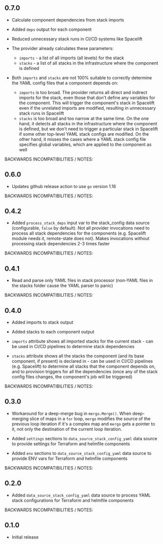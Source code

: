 ## 0.7.0

- Calculate component dependencies from stack imports
- Added `deps` output for each component
- Reduced unnecessary stack runs in CI/CD systems like Spacelift

- The provider already calculates these parameters:
    - `imports` - a list of all imports (all levels) for the stack
    - `stacks` - a list of all stacks in the infrastructure where the component is defined

- Both `imports` and `stacks` are not 100% suitable to correctly determine the YAML config files that a component depends on:
    - `imports` is too broad. The provider returns all direct and indirect imports for the stack, even those that don't define any variables for the
      component. This will trigger the component's stack in Spacelift even if the unrelated imports are modified, resulting in unnecessary stack runs in
      Spacelift
    - `stacks` is too broad and too narrow at the same time. On the one hand, it detects all stacks in the infrastructure where the component is
      defined, but we don't need to trigger a particular stack in Spacelift if some other top-level YAML stack configs are modified. On the other
      hand, it misses the cases where a YAML stack config file specifies global variables, which are applied to the component as well

BACKWARDS INCOMPATIBILITIES / NOTES:

## 0.6.0

- Updates github release action to use `go` version 1.16

BACKWARDS INCOMPATIBILITIES / NOTES:

## 0.4.2

- Added `process_stack_deps` input var to the stack_config data source (configurable, `false` by default). Not all provider invocations need to
  process all stack dependencies for the components (e.g. Spacelift module needs it, remote-state does not). Makes invocations without processing
  stack dependencies 2-3 times faster

BACKWARDS INCOMPATIBILITIES / NOTES:

## 0.4.1

- Read and parse only YAML files in stack processor (non-YAML files in the stacks folder cause the YAML parser to panic)

BACKWARDS INCOMPATIBILITIES / NOTES:

## 0.4.0

- Added imports to stack output

- Added stacks to each component output

- `imports` attribute shows all imported stacks for the current stack - can be used in CI/CD pipelines to determine stack dependencies

- `stacks` attribute shows all the stacks the component (and its base component, if present) is declared in - can be used in CI/CD pipelines (e.g.
  Spacelift) to determine all stacks that the component depends on, and to provision triggers for all the dependencies (once any of the stack config
  files changes, the component's job will be triggered)

BACKWARDS INCOMPATIBILITIES / NOTES:

## 0.3.0

- Workaround for a deep-merge bug in `mergo.Merge()`. When deep-merging slice of maps in a `for` loop,
  `mergo` modifies the source of the previous loop iteration if it's a complex map and `mergo` gets a pointer to it, not only the destination of the
  current loop iteration.

- Added `settings` sections to `data_source_stack_config_yaml` data source to provide settings for Terraform and helmfile components

- Added `env` sections to `data_source_stack_config_yaml` data source to provide ENV vars for Terraform and helmfile components

BACKWARDS INCOMPATIBILITIES / NOTES:

## 0.2.0

- Added `data_source_stack_config_yaml` data source to process YAML stack configurations for Terraform and helmfile components

BACKWARDS INCOMPATIBILITIES / NOTES:

## 0.1.0

- Initial release
